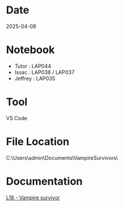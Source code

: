 # Date
2025-04-08

# Notebook
- Tutor : LAP044
- Issac : LAP038 / LAP037
- Jeffrey : LAP035

# Tool
VS Code

# File Location
C:\Users\admin\Documents\VampireSurvivors\

# Documentation
[L18 - Vampire survivor](https://docs.google.com/presentation/d/1zei0dHR0fZpzkVmF3AFyU8WhgyniOXyQ/edit?usp=drive_link&ouid=103823120062051076702&rtpof=true&sd=true)
